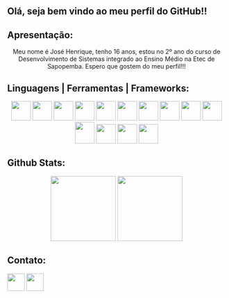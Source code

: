 ## Olá, seja bem vindo ao meu perfil do GitHub!!

## Apresentação:
<center><p>Meu nome é José Henrique, tenho 16 anos, estou no 2º ano do curso de Desenvolvimento de Sistemas integrado ao Ensino Médio na Etec de Sapopemba. Espero que gostem do meu perfil!!!</p></center>

## Linguagens | Ferramentas | Frameworks:

<div align="center">
  <img src="https://img.icons8.com/?size=100&id=0OQR1FYCuA9f&format=png&color=000000" height="45px" width="45px"/>
  <img src="https://img.icons8.com/?size=100&id=20909&format=png&color=000000" height="45px" width="45px"/>
  <img src="https://img.icons8.com/?size=100&id=21278&format=png&color=000000" height="45px" width="45px"/>
  <img src="https://img.icons8.com/?size=100&id=108784&format=png&color=000000" height="45px" width="45px"/>
  <img src="https://img.icons8.com/?size=100&id=f0R4xVI4Sc8O&format=png&color=000000" height="45px" width="45px"/>
  <img src="https://img.icons8.com/?size=100&id=EzPCiQUqWWEa&format=png&color=000000" height="45px" width="45px"/>
  <img src="https://www.vectorlogo.zone/logos/jquery/jquery-icon.svg" height="45px" width="45px"/>
  <img src="https://img.icons8.com/?size=100&id=12598&format=png&color=FFFFFF" height="45px" width="45px"/>
  <img src="https://img.icons8.com/?size=100&id=20906&format=png&color=000000" height="45px" width="45px"/>
  <img src="https://img.icons8.com/?size=100&id=laYYF3dV0Iew&format=png&color=000000" height="45px" width="45px"/>
  <img src="https://img.icons8.com/?size=100&id=39855&format=png&color=FFFFFF" height="50px" width="45px"/> 
  <img src="https://img.icons8.com/?size=100&id=13441&format=png&color=000000" height="45px" width="45px"/> 
  <img src="https://img.icons8.com/?size=100&id=NeNPFdj7MzXi&format=png&color=000000" height="45px" width="45px"/> 
  <img src="https://img.icons8.com/?size=100&id=13631&format=png&color=000000" height="45px" width="45px"/> 
</div>
  
## Github Stats:
<div align="center">
    <img height="150em" src="https://github-readme-stats.vercel.app/api/top-langs/?username=henriquelimajhla&layout=compact&langs_count=7&theme=dark"/> 
  <img height="150em" src="https://github-readme-stats.vercel.app/api?username=henriquelimajhla&show_icons=true&theme=dark&include_all_commits=true&count_private=true"/> 
</div>
  
## Contato:

<div>
  <a href="mailto:josehenriquefnbr@gmail.com" target="_blank"><img src="https://img.icons8.com/?size=100&id=P7UIlhbpWzZm&format=png&color=FFFFFF" height="40px" width="40px"></a>
  <a href="https://www.linkedin.com/in//josé-henrique-lima-alves-23a431254/" target="_blank"><img src="https://img.icons8.com/?size=100&id=13930&format=png&color=FFFFFF" height="40px" width="40px"></a>
</div>
